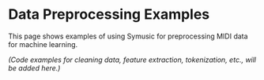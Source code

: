 # Data Preprocessing Examples

This page shows examples of using Symusic for preprocessing MIDI data for machine learning.

*(Code examples for cleaning data, feature extraction, tokenization, etc., will be added here.)*
